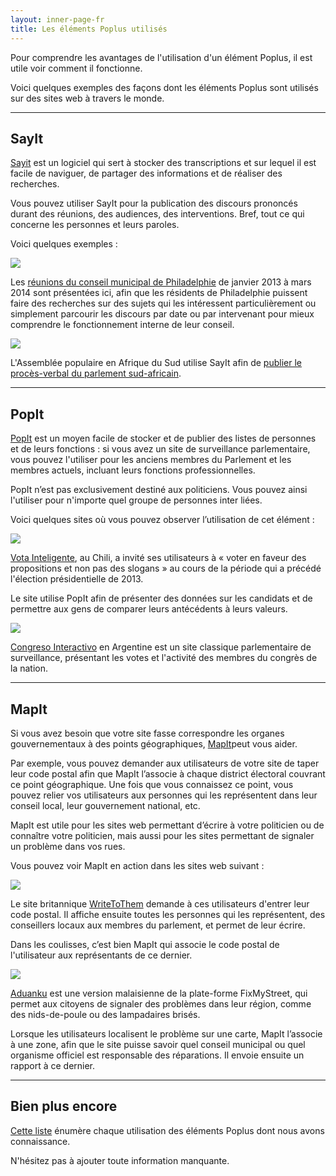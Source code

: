 ```yaml
---
layout: inner-page-fr
title: Les éléments Poplus utilisés
---
```


Pour comprendre les avantages de l'utilisation d'un élément Poplus, il est utile voir comment il fonctionne.

Voici quelques exemples des façons dont les éléments Poplus sont utilisés sur des sites web à travers le monde.

---

## SayIt

<a href="http://sayit.mysociety.org/">Sayit</a> est un logiciel qui sert à stocker des transcriptions et sur lequel il est facile de naviguer, de partager des informations et de réaliser des recherches.

Vous pouvez utiliser SayIt pour la publication des discours prononcés durant des réunions, des audiences, des interventions. Bref, tout ce qui concerne les personnes et leurs paroles.

Voici quelques exemples :

<div class="grid-row"><div class="column-one-of-two">

  <a href="http://philadelphia.sayit.mysociety.org/speakers">
    <img class="example-screenshot" src="{{ site.baseurl }}/assets/img/example-sayit-philly.png">
  </a>

  <p>Les <a href="http://philadelphia.sayit.mysociety.org/">réunions du conseil municipal de Philadelphie</a> de janvier 2013 à mars 2014 sont présentées ici, afin que les résidents de Philadelphie puissent faire des recherches sur des sujets qui les intéressent particulièrement ou simplement parcourir les discours par date ou par intervenant pour mieux comprendre le fonctionnement interne de leur conseil.</p>

</div><div class="column-one-of-two">

  <a href="http://www.pa.org.za/hansard/2014/february/20/proceedings-of-the-national-assembly-thursday-20-f/announcements-tablings-and-committee-reports-reply">
    <img class="example-screenshot" src="{{ site.baseurl }}/assets/img/example-sayit-pa.png">
  </a>

  <p>L'Assemblée populaire en Afrique du Sud utilise SayIt afin de <a href="http://www.pa.org.za/hansard/">publier le procès-verbal du parlement sud-africain</a>.</p>

</div></div>

---

## PopIt

<a href="http://popit.poplus.org/">PopIt</a> est un moyen facile de stocker et de publier des listes de personnes et de leurs fonctions : si vous avez un site de surveillance parlementaire, vous pouvez l'utiliser pour les anciens membres du Parlement et les membres actuels, incluant leurs fonctions professionnelles.

PopIt n’est pas exclusivement destiné aux politiciens. Vous pouvez ainsi l'utiliser pour n'importe quel groupe de personnes inter liées.

Voici quelques sites où vous pouvez observer l’utilisation de cet élément :

<div class="grid-row"><div class="column-one-of-two">

  <a href="http://votainteligente.cl">
    <img class="example-screenshot" src="{{ site.baseurl }}/assets/img/example-popit-vota.png">
  </a>

  <p><a href="http://votainteligente.cl/">Vota Inteligente</a>, au Chili, a invité ses utilisateurs à « voter en faveur des propositions et non pas des slogans » au cours de la période qui a précédé l'élection présidentielle de 2013.</p>

  <p>Le site utilise PopIt afin de présenter des données sur les candidats et de permettre aux gens de comparer leurs antécédents à leurs valeurs.</p>

</div><div class="column-one-of-two">

  <a href="http://monitor.congresointeractivo.org/congresistas">
    <img class="example-screenshot" src="{{ site.baseurl }}/assets/img/example-popit-congreso.png">
  </a>

  <p><a href="http://monitor.congresointeractivo.org/">Congreso Interactivo</a> en Argentine est un site classique parlementaire de surveillance, présentant les votes et l'activité des membres du congrès de la nation.</p>

</div></div>

---

## MapIt

Si vous avez besoin que votre site fasse correspondre les organes gouvernementaux à des points géographiques, <a href="http://mapit.poplus.org/">MapIt</a>peut vous aider.

Par exemple, vous pouvez demander aux utilisateurs de votre site de taper leur code postal afin que MapIt l’associe à chaque district électoral couvrant ce point géographique. Une fois que vous connaissez ce point, vous pouvez relier vos utilisateurs aux personnes qui les représentent dans leur conseil local, leur gouvernement national, etc.

MapIt est utile pour les sites web permettant d’écrire à votre politicien ou de connaître votre politicien, mais aussi pour les sites permettant de signaler un problème dans vos rues.

Vous pouvez voir MapIt en action dans les sites web suivant :

<div class="grid-row"><div class="column-one-of-two">

  <a href="https://www.writetothem.com">
    <img class="example-screenshot" src="{{ site.baseurl }}/assets/img/example-mapit-wtt.jpg">
  </a>

  <p>Le site britannique <a href="https://www.writetothem.com/">WriteToThem</a> demande à ces utilisateurs d'entrer leur code postal. Il affiche ensuite toutes les personnes qui les représentent, des conseillers locaux aux membres du parlement, et permet de leur écrire.</p>

  <p>Dans les coulisses, c’est bien MapIt qui associe le code postal de l'utilisateur aux représentants de ce dernier.</p>

</div><div class="column-one-of-two">

  <a href="http://aduanku.my">
    <img class="example-screenshot" src="{{ site.baseurl }}/assets/img/example-mapit-aduanku.png">
  </a>

  <p><a href="http://aduanku.my/">Aduanku</a> est une  version malaisienne de la plate-forme FixMyStreet, qui permet aux citoyens de signaler des problèmes dans leur région, comme des nids-de-poule ou des lampadaires brisés.</p>

  <p>Lorsque les utilisateurs localisent le problème sur une carte, MapIt l’associe à une zone, afin que le site puisse savoir quel conseil municipal ou quel organisme officiel est responsable des réparations. Il envoie ensuite un rapport à ce dernier.</p>

</div></div>

---

## Bien plus encore

<a href="https://docs.google.com/a/mysociety.org/spreadsheets/d/1O8-2uwUufcigjwxymcDaSJ25GpXfh1is63PUnhFgmhw/edit#gid=0">Cette liste</a> énumère chaque utilisation des éléments Poplus dont nous avons connaissance. 

N'hésitez pas à ajouter toute information manquante.
